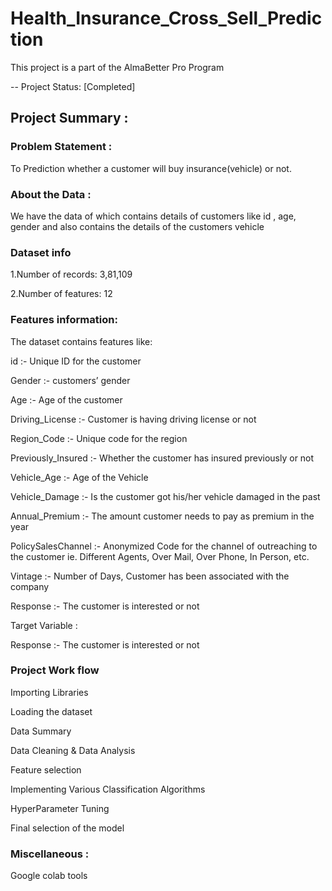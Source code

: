 # Health_Insurance_Cross_Sell_Prediction

This project is a part of the AlmaBetter Pro Program

-- Project Status: [Completed]

## Project Summary :

### Problem Statement :

To Prediction whether a customer will buy insurance(vehicle) or not.

### About the Data :

We have the data of which contains details of customers like id , age, gender and also contains the details of the customers vehicle

### Dataset info

1.Number of records: 3,81,109

2.Number of features: 12

### Features information:

The dataset contains features like:

id :- Unique ID for the customer

Gender :- customers’ gender

Age :- Age of the customer

Driving_License :- Customer is having driving license or not

Region_Code :- Unique code for the region

Previously_Insured :- Whether the customer has insured previously or not

Vehicle_Age :- Age of the Vehicle

Vehicle_Damage :- Is the customer got his/her vehicle damaged in the past

Annual_Premium :- The amount customer needs to pay as premium in the year

PolicySalesChannel :- Anonymized Code for the channel of outreaching to the customer ie. Different Agents, Over Mail, Over Phone, In Person, etc.

Vintage :- Number of Days, Customer has been associated with the company

Response :- The customer is interested or not

Target Variable :

Response :- The customer is interested or not

### Project Work flow

Importing Libraries

Loading the dataset

Data Summary

Data Cleaning & Data Analysis

Feature selection

Implementing Various Classification Algorithms

HyperParameter Tuning

Final selection of the model

### Miscellaneous :

Google colab tools
